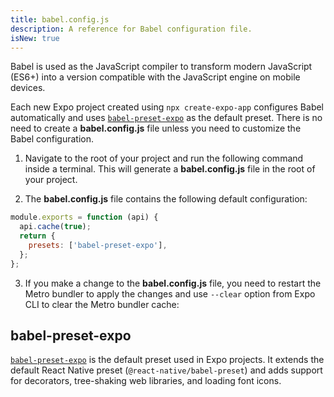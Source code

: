 ```yaml
---
title: babel.config.js
description: A reference for Babel configuration file.
isNew: true
---
```


Babel is used as the JavaScript compiler to transform modern JavaScript (ES6+) into a version compatible with the JavaScript engine on mobile devices.

Each new Expo project created using `npx create-expo-app` configures Babel automatically and uses [`babel-preset-expo`](https://github.com/expo/expo/tree/main/packages/babel-preset-expo) as the default preset. There is no need to create a **babel.config.js** file unless you need to customize the Babel configuration.

1. Navigate to the root of your project and run the following command inside a terminal. This will generate a **babel.config.js** file in the root of your project.

2. The **babel.config.js** file contains the following default configuration:

```js babel.config.js
module.exports = function (api) {
  api.cache(true);
  return {
    presets: ['babel-preset-expo'],
  };
};
```

3. If you make a change to the **babel.config.js** file, you need to restart the Metro bundler to apply the changes and use `--clear` option from Expo CLI to clear the Metro bundler cache:

## babel-preset-expo

[`babel-preset-expo`](https://github.com/expo/expo/tree/main/packages/babel-preset-expo) is the default preset used in Expo projects. It extends the default React Native preset (`@react-native/babel-preset`) and adds support for decorators, tree-shaking web libraries, and loading font icons.